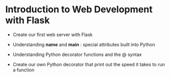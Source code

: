 # Introduction to Web Development with Flask

- Create our first web server with Flask

- Understanding __name__ and __main__ : special attributes built into Python

- Understanding Python decorator functions and the @ syntax

- Create our own Python decorator that print out the speed it takes to run a function